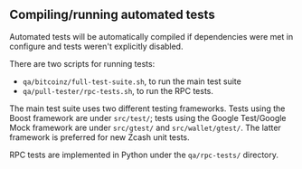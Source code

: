Compiling/running automated tests
---------------------------------

Automated tests will be automatically compiled if dependencies were met in configure
and tests weren't explicitly disabled.

There are two scripts for running tests:

* ``qa/bitcoinz/full-test-suite.sh``, to run the main test suite
* ``qa/pull-tester/rpc-tests.sh``, to run the RPC tests.

The main test suite uses two different testing frameworks. Tests using the Boost
framework are under ``src/test/``; tests using the Google Test/Google Mock
framework are under ``src/gtest/`` and ``src/wallet/gtest/``. The latter framework
is preferred for new Zcash unit tests.

RPC tests are implemented in Python under the ``qa/rpc-tests/`` directory.
